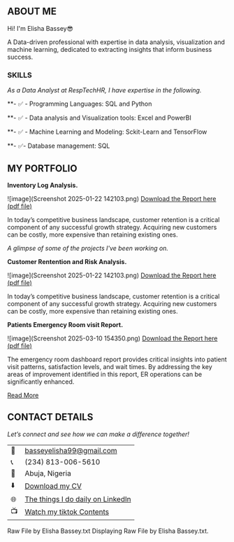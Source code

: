 
<!--Section 1: Introduce your self-->
## ABOUT ME
Hi! I'm Elisha Bassey😎

A Data-driven professional with expertise in data analysis, visualization and machine learning, dedicated to extracting insights that inform business success.


<!--Mention your top/relevant skills here - core and soft skills-->
### SKILLS

*As a Data Analyst at RespTechHR, I have expertise in the following.*

**- ✅ - Programming Languages: SQL and Python
          
**- ✅ - Data analysis and Visualization tools: Excel and PowerBI

**- ✅ - Machine Learning and Modeling: Sckit-Learn and TensorFlow 

**- ✅- Database management: SQL


<!--Section 2: List 3-4 key projects-->
## MY PORTFOLIO 

**Inventory Log Analysis.**

![image](Screenshot 2025-01-22 142103.png)
<a href="Customer Retention and risk analysis.pdf">Download the Report here (pdf file)</a>

In today’s competitive business landscape, customer retention is a critical component of any successful growth strategy. Acquiring new customers can be costly, more expensive than retaining existing ones.

*A glimpse of some of the projects I've been working on.*

**Customer Rentention and Risk Analysis.**

![image](Screenshot 2025-01-22 142103.png)
<a href="Customer Retention and risk analysis.pdf">Download the Report here (pdf file)</a>

In today’s competitive business landscape, customer retention is a critical component of any successful growth strategy. Acquiring new customers can be costly, more expensive than retaining existing ones.



**Patients Emergency Room visit Report.**

![image](Screenshot 2025-03-10 154350.png)
<a href="PatientERvisit report.pdf">Download the Report here (pdf file)</a>

The emergency room dashboard report provides critical insights into patient visit patterns, satisfaction levels, and wait times. By addressing the key areas of improvement identified in this report, ER operations can be significantly enhanced.

[Read More](https://www.linkedin.com/pulse/patients-emergency-room-visit-report-elice-bassey-gqeff)


## CONTACT DETAILS

*Let’s connect and see how we can make a difference together!*
<table>
  <tbody>
    <tr>
      <td>📧</td>
      <td><a href="mailto:basseyelisha99@gmail.com">basseyelisha99@gmail.com</a></td>
    </tr>
    <tr>
      <td>📞</td>
      <td>(234) 813-006-5610</td>
    </tr>
    <tr>
      <td>📍</td>
      <td>Abuja, Nigeria</td>
    </tr>
    <tr>
      <td>⬇️</td>
      <td><a href="Data Analytics Resume.pdf">Download my CV</a></td>
    </tr>
    <tr>
      <td>🌐</td>
      <td><a href="https://linkedin.com/in/elisha-bassey">The things I do daily on LinkedIn</a></td>       
    </tr>
    <tr>
      <td>📺</td>
      <td><a href="http://tiktok.com/@elice_d_analyst">Watch my tiktok Contents</a></td>
    </tr>
  </tbody>
</table>

   




Raw File by Elisha Bassey.txt
Displaying Raw File by Elisha Bassey.txt.
